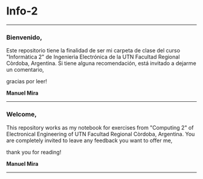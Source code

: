 # Info-2
------------------------------------------------------------------------------------------------
### Bienvenido,

  Este repositorio tiene la finalidad de ser mi carpeta de clase del curso "Informàtica 2" de Ingenierìa Electrónica de la UTN Facultad Regional Còrdoba, Argentina. Si tiene alguna recomendación, está invitado a dejarme un comentario,

gracias por leer!

__Manuel Mira__

------------------------------------------------------------------------------------------------

### Welcome,

  This repository works as my notebook for exercises from "Computing 2" of Electronical Engineering of UTN Facultad Regional Còrdoba, Argentina. You are completely invited to leave any feedback you want to offer me,
  
  thank you for reading!
  
  __Manuel Mira__
 
  ------------------------------------------------------------------------------------------------
